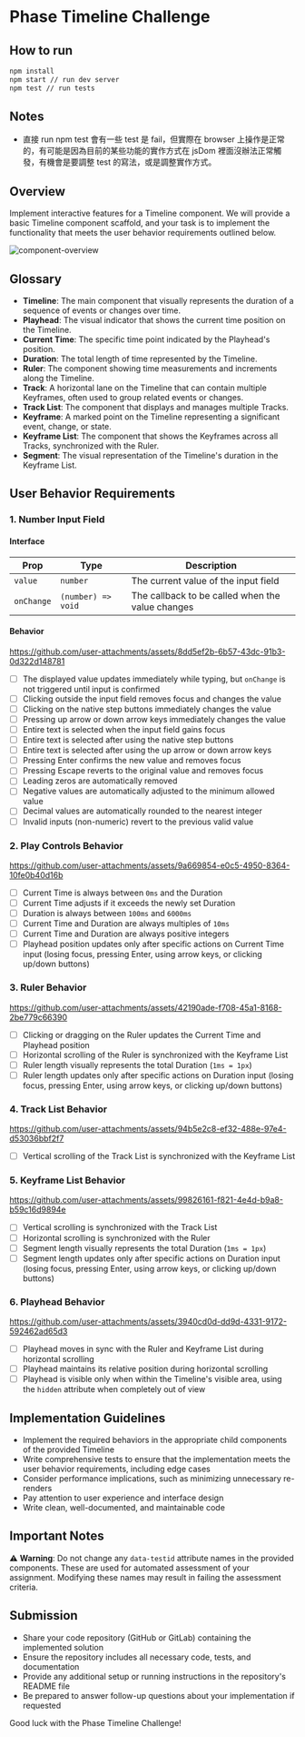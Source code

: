 # Phase Timeline Challenge

## How to run

```bash
npm install
npm start // run dev server
npm test // run tests
```

## Notes
- 直接 run npm test 會有一些 test 是 fail，但實際在 browser 上操作是正常的，有可能是因為目前的某些功能的實作方式在 jsDom 裡面沒辦法正常觸發，有機會是要調整 test 的寫法，或是調整實作方式。

## Overview

Implement interactive features for a Timeline component. We will provide a basic Timeline component scaffold, and your task is to implement the functionality that meets the user behavior requirements outlined below.

![component-overview](./readme-assets/component-overview.jpg)

## Glossary

- **Timeline**: The main component that visually represents the duration of a sequence of events or changes over time.
- **Playhead**: The visual indicator that shows the current time position on the Timeline.
- **Current Time**: The specific time point indicated by the Playhead's position.
- **Duration**: The total length of time represented by the Timeline.
- **Ruler**: The component showing time measurements and increments along the Timeline.
- **Track**: A horizontal lane on the Timeline that can contain multiple Keyframes, often used to group related events or changes.
- **Track List**: The component that displays and manages multiple Tracks.
- **Keyframe**: A marked point on the Timeline representing a significant event, change, or state.
- **Keyframe List**: The component that shows the Keyframes across all Tracks, synchronized with the Ruler.
- **Segment**: The visual representation of the Timeline's duration in the Keyframe List.

## User Behavior Requirements

### 1. Number Input Field

#### Interface

| Prop       | Type               | Description                                      |
| ---------- | ------------------ | ------------------------------------------------ |
| `value`    | `number`           | The current value of the input field             |
| `onChange` | `(number) => void` | The callback to be called when the value changes |

#### Behavior

https://github.com/user-attachments/assets/8dd5ef2b-6b57-43dc-91b3-0d322d148781

- [ ] The displayed value updates immediately while typing, but `onChange` is not triggered until input is confirmed
- [ ] Clicking outside the input field removes focus and changes the value
- [ ] Clicking on the native step buttons immediately changes the value
- [ ] Pressing up arrow or down arrow keys immediately changes the value
- [ ] Entire text is selected when the input field gains focus
- [ ] Entire text is selected after using the native step buttons
- [ ] Entire text is selected after using the up arrow or down arrow keys
- [ ] Pressing Enter confirms the new value and removes focus
- [ ] Pressing Escape reverts to the original value and removes focus
- [ ] Leading zeros are automatically removed
- [ ] Negative values are automatically adjusted to the minimum allowed value
- [ ] Decimal values are automatically rounded to the nearest integer
- [ ] Invalid inputs (non-numeric) revert to the previous valid value

### 2. Play Controls Behavior

https://github.com/user-attachments/assets/9a669854-e0c5-4950-8364-10fe0b40d16b

- [ ] Current Time is always between `0ms` and the Duration
- [ ] Current Time adjusts if it exceeds the newly set Duration
- [ ] Duration is always between `100ms` and `6000ms`
- [ ] Current Time and Duration are always multiples of `10ms`
- [ ] Current Time and Duration are always positive integers
- [ ] Playhead position updates only after specific actions on Current Time input (losing focus, pressing Enter, using arrow keys, or clicking up/down buttons)

### 3. Ruler Behavior

https://github.com/user-attachments/assets/42190ade-f708-45a1-8168-2be779c66390

- [ ] Clicking or dragging on the Ruler updates the Current Time and Playhead position
- [ ] Horizontal scrolling of the Ruler is synchronized with the Keyframe List
- [ ] Ruler length visually represents the total Duration (`1ms = 1px`)
- [ ] Ruler length updates only after specific actions on Duration input (losing focus, pressing Enter, using arrow keys, or clicking up/down buttons)

### 4. Track List Behavior

https://github.com/user-attachments/assets/94b5e2c8-ef32-488e-97e4-d53036bbf2f7

- [ ] Vertical scrolling of the Track List is synchronized with the Keyframe List

### 5. Keyframe List Behavior

https://github.com/user-attachments/assets/99826161-f821-4e4d-b9a8-b59c16d9894e

- [ ] Vertical scrolling is synchronized with the Track List
- [ ] Horizontal scrolling is synchronized with the Ruler
- [ ] Segment length visually represents the total Duration (`1ms = 1px`)
- [ ] Segment length updates only after specific actions on Duration input (losing focus, pressing Enter, using arrow keys, or clicking up/down buttons)

### 6. Playhead Behavior

https://github.com/user-attachments/assets/3940cd0d-dd9d-4331-9172-592462ad65d3

- [ ] Playhead moves in sync with the Ruler and Keyframe List during horizontal scrolling
- [ ] Playhead maintains its relative position during horizontal scrolling
- [ ] Playhead is visible only when within the Timeline's visible area, using the `hidden` attribute when completely out of view

## Implementation Guidelines

- Implement the required behaviors in the appropriate child components of the provided Timeline
- Write comprehensive tests to ensure that the implementation meets the user behavior requirements, including edge cases
- Consider performance implications, such as minimizing unnecessary re-renders
- Pay attention to user experience and interface design
- Write clean, well-documented, and maintainable code

## Important Notes

⚠️ **Warning**: Do not change any `data-testid` attribute names in the provided components. These are used for automated assessment of your assignment. Modifying these names may result in failing the assessment criteria.


## Submission

- Share your code repository (GitHub or GitLab) containing the implemented solution
- Ensure the repository includes all necessary code, tests, and documentation
- Provide any additional setup or running instructions in the repository's README file
- Be prepared to answer follow-up questions about your implementation if requested

Good luck with the Phase Timeline Challenge!
